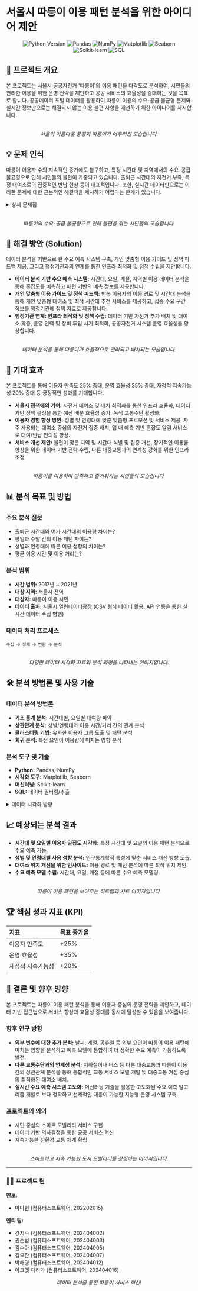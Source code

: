 # 서울시 따릉이 이용 패턴 분석을 위한 아이디어 제안

<p align="center">
  <img src="https://img.shields.io/badge/Python-3.8%2B-blue?style=flat-square&logo=python" alt="Python Version">
  <img src="https://img.shields.io/badge/Pandas-lightgrey?style=flat-square&logo=pandas" alt="Pandas">
  <img src="https://img.shields.io/badge/NumPy-013243?style=flat-square&logo=numpy" alt="NumPy">
  <img src="https://img.shields.io/badge/Matplotlib-333333?style=flat-square&logo=matplotlib" alt="Matplotlib">
  <img src="https://img.shields.io/badge/Seaborn-lightgrey?style=flat-square&logo=seaborn" alt="Seaborn">
  <img src="https://img.shields.io/badge/Scikit--learn-F7931E?style=flat-square&logo=scikit-learn" alt="Scikit-learn">
  <img src="https://img.shields.io/badge/SQL-4479A1?style=flat-square&logo=postgresql" alt="SQL">
</p>

## 📖 프로젝트 개요

본 프로젝트는 서울시 공공자전거 '따릉이'의 이용 패턴을 다각도로 분석하여, 시민들의 편리한 이용을 위한 운영 전략을 제안하고 공공 서비스의 효율성을 증대하는 것을 목표로 합니다. 공공데이터 포털 데이터를 활용하여 따릉이 이용의 수요-공급 불균형 문제와 실시간 정보만으로는 해결되지 않는 이용 불편 사항을 개선하기 위한 아이디어를 제시합니다.

<p align="center">
  <br>
  <em>서울의 아름다운 풍경과 따릉이가 어우러진 모습입니다.</em>
</p>

## 💡 문제 인식

따릉이 이용자 수의 지속적인 증가에도 불구하고, 특정 시간대 및 지역에서의 수요-공급 불균형으로 인해 시민들의 불편이 가중되고 있습니다. 출퇴근 시간대의 자전거 부족, 특정 대여소로의 집중적인 반납 현상 등이 대표적입니다. 또한, 실시간 데이터만으로는 이러한 문제에 대한 근본적인 해결책을 제시하기 어렵다는 한계가 있습니다.

<details>
<summary>상세 문제점</summary>

-   **이용자 수 증가에 따른 수요 불균형:** 출퇴근 시간대 및 업무 밀집 지역 등 특정 시간/공간에 수요 집중 (예: 출근 시간 주거지역 자전거 부족, 퇴근 시간 반대 현상)
-   **실시간 정보만으로는 해결되지 않는 이용 불편:** 따릉이 플랫폼은 실시간 대여소 현황만 제공하며, 출퇴근 시간대 자전거 부족 및 특정 대여소 집중 반납 현상 발생.
-   **데이터 기반 정책 수립의 한계:** 효율적 수요 예측 및 체계적 대응의 한계, 현장 중심 대응으로 인한 자원 낭비.

</details>

<p align="center">
  <br>
  <em>따릉이의 수요-공급 불균형으로 인해 불편을 겪는 시민들의 모습입니다.</em>
</p>

## 🎯 해결 방안 (Solution)

데이터 분석을 기반으로 한 수요 예측 시스템 구축, 개인 맞춤형 이용 가이드 및 정책 피드백 제공, 그리고 행정기관과의 연계를 통한 인프라 최적화 및 정책 수립을 제안합니다.

*   **데이터 분석 기반 수요 예측 시스템:** 시간대, 요일, 계절, 지역별 이용 데이터 분석을 통해 혼잡도를 예측하고 패턴 기반의 예측 정보를 제공합니다.
*   **개인 맞춤형 이용 가이드 및 정책 피드백:** 반복 이용자의 이동 경로 및 시간대 분석을 통해 개인 맞춤형 대여소 및 최적 시간대 추천 서비스를 제공하고, 집중 수요 구간 정보를 행정기관에 정책 자료로 제공합니다.
*   **행정기관 연계: 인프라 최적화 및 정책 수립:** 데이터 기반 자전거 추가 배치 및 대여소 확충, 운영 인력 및 장비 투입 시기 최적화, 공공자전거 시스템 운영 효율성을 향상합니다.

<p align="center">
  <br>
  <em>데이터 분석을 통해 따릉이가 효율적으로 관리되고 배치되는 모습입니다.</em>
</p>

## 🚀 기대 효과

본 프로젝트를 통해 이용자 만족도 25% 증대, 운영 효율성 35% 증대, 재정적 지속가능성 20% 증대 등 긍정적인 성과를 기대합니다.

*   **서울시 정책에의 기여:** 자전거 대여소 및 배치 최적화를 통한 인프라 효율화, 데이터 기반 정책 결정을 통한 예산 배분 효율성 증가, 녹색 교통수단 활성화.
*   **이용자 경험 향상 방안:** 성별 및 연령대에 맞춘 맞춤형 프로모션 및 서비스 제공, 자주 사용되는 대여소 중심의 자전거 집중 배치, 앱 내 예측 기반 혼잡도 알림 서비스로 대여/반납 편의성 향상.
*   **서비스 개선 제안:** 불편이 잦은 지역 및 시간대 식별 및 집중 개선, 장기적인 이용률 향상을 위한 데이터 기반 전략 수립, 다른 대중교통과의 연계성 강화를 위한 인프라 조정.

<p align="center">
  <br>
  <em>따릉이를 이용하며 만족하고 즐거워하는 시민들의 모습입니다.</em>
</p>

## 📊 분석 목표 및 방법

### 주요 분석 질문

*   출퇴근 시간대와 여가 시간대의 이용량 차이는?
*   평일과 주말 간의 이용 패턴 차이는?
*   성별과 연령대에 따른 이용 성향의 차이는?
*   평균 이용 시간 및 이용 거리는?

### 분석 범위

*   **시간 범위:** 2017년 ~ 2021년
*   **대상 지역:** 서울시 전역
*   **대상자:** 따릉이 이용 시민
*   **데이터 출처:** 서울시 열린데이터광장 (CSV 형식 데이터 활용, API 연동을 통한 실시간 데이터 수집 병행)

### 데이터 처리 프로세스

`수집` → `정제` → `변환` → `분석`

<p align="center">
  <br>
  <em>다양한 데이터 시각화 자료와 분석 과정을 나타내는 이미지입니다.</em>
</p>

## 🛠️ 분석 방법론 및 사용 기술

### 데이터 분석 방법론

*   **기초 통계 분석:** 시간대별, 요일별 대여량 파악
*   **상관관계 분석:** 성별/연령대와 이용 시간/거리 간의 관계 분석
*   **클러스터링 기법:** 유사한 이용자 그룹 도출 및 패턴 분석
*   **회귀 분석:** 특정 요인이 이용량에 미치는 영향 분석

### 분석 도구 및 기술

*   **Python:** Pandas, NumPy
*   **시각화 도구:** Matplotlib, Seaborn
*   **머신러닝:** Scikit-learn
*   **SQL:** 데이터 필터링/추출

<details>
<summary>데이터 시각화 방향</summary>

-   대여소별 이용량 히트맵 제작
-   시간대별 이용 패턴 차트화
-   인구통계학적 특성에 따른 이용 행태 분석 시각화

</details>

## 📈 예상되는 분석 결과

*   **시간대 및 요일별 이용자 밀집도 시각화:** 특정 시간대 및 요일의 이용 패턴 분석으로 수요 예측 가능.
*   **성별 및 연령대별 사용 성향 분석:** 인구통계학적 특성에 맞춘 서비스 개선 방향 도출.
*   **대여소 위치 개선을 위한 인사이트:** 이용 경로 및 패턴 분석에 따른 최적 위치 제안.
*   **수요 예측 모델 수립:** 시간대, 요일, 계절 등에 따른 수요 예측 모델링.

<p align="center">
  <br>
  <em>따릉이 이용 패턴을 보여주는 히트맵과 차트 이미지입니다.</em>
</p>

## 🏆 핵심 성과 지표 (KPI)

| 지표             | 목표 증가율 |
| :--------------- | :---------- |
| 이용자 만족도    | +25%        |
| 운영 효율성      | +35%        |
| 재정적 지속가능성 | +20%        |

## 📝 결론 및 향후 방향

본 프로젝트는 따릉이 이용 패턴 분석을 통해 이용자 중심의 운영 전략을 제안하고, 데이터 기반 접근법으로 서비스 향상과 효율성 증대를 동시에 달성할 수 있음을 보여줍니다.

### 향후 연구 방향

*   **외부 변수에 대한 추가 분석:** 날씨, 계절, 공휴일 등 외부 요인이 따릉이 이용 패턴에 미치는 영향을 분석하고 예측 모델에 통합하여 더 정확한 수요 예측이 가능하도록 발전.
*   **다른 교통수단과의 연계성 분석:** 지하철이나 버스 등 다른 대중교통과 따릉이 이용 간의 상관관계 분석을 통해 통합적인 교통 서비스 모델 개발 및 대중교통 거점 중심의 최적화된 대여소 배치.
*   **실시간 수요 예측 시스템 고도화:** 머신러닝 기술을 활용한 고도화된 수요 예측 알고리즘 개발로 보다 정확하고 선제적인 대응이 가능한 지능형 운영 시스템 구축.

### 프로젝트의 의의

*   시민 중심의 스마트 모빌리티 서비스 구현
*   데이터 기반 의사결정을 통한 공공 서비스 혁신
*   지속가능한 친환경 교통 체계 확립

<p align="center">
  <br>
  <em>스마트하고 지속 가능한 도시 모빌리티를 상징하는 이미지입니다.</em>
</p>

---

### 👨‍💻 프로젝트 팀

**멘토:**
-   마다현 (컴퓨터소프트웨어, 202202015)

**멘티 팀:**
-   강지수 (컴퓨터소프트웨어, 202404002)
-   권순범 (컴퓨터소프트웨어, 202404003)
-   김수아 (컴퓨터소프트웨어, 202404005)
-   김요한 (컴퓨터소프트웨어, 202404007)
-   박해영 (컴퓨터소프트웨어, 202404012)
-   아크멧 다리가 (컴퓨터소프트웨어, 202404016)

<p align="center">
  <em>데이터 분석을 통한 따릉이 서비스 혁신!</em>
</p>

